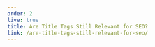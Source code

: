 ```yaml
---
order: 2
live: true
title: Are Title Tags Still Relevant for SEO?
link: /are-title-tags-still-relevant-for-seo/
---
```

